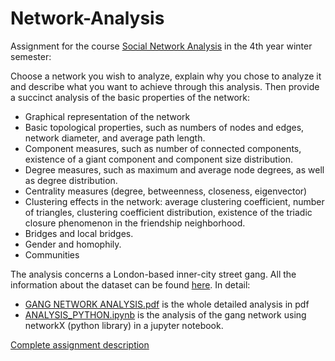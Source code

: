 # Network-Analysis
Assignment for the course [Social Network Analysis](https://www.dept.aueb.gr/en/dmst/content/social-network-analysis) in the 4th year winter semester:

Choose a network you wish to analyze, explain why you chose to analyze it and describe what you want to achieve through this analysis. Then provide a succinct analysis of the basic properties of the network:
* Graphical representation of the network
* Basic topological properties, such as numbers of nodes and edges, network
diameter, and average path length.
* Component measures, such as number of connected components, existence
of a giant component and component size distribution.
* Degree measures, such as maximum and average node degrees, as well as
degree distribution.
* Centrality measures (degree, betweenness, closeness, eigenvector)
* Clustering effects in the network: average clustering coefficient, number of
triangles, clustering coefficient distribution, existence of the triadic closure
phenomenon in the friendship neighborhood.
* Bridges and local bridges.
* Gender and homophily.
* Communities

The analysis concerns a London-based inner-city street gang. All the information about the dataset can be found [here](https://sites.google.com/site/ucinetsoftware/datasets/covert-networks/londongang). In detail:
* [GANG NETWORK ANALYSIS.pdf](https://github.com/stef4k/Network-Analysis/blob/main/GANG%20NETWORK%20ANALYSIS.pdf) is the whole detailed analysis in pdf 
* [ANALYSIS_PYTHON.ipynb](https://github.com/stef4k/Network-Analysis/blob/main/ANALYSIS_PYTHON.ipynb) is the analysis of the gang network using networkX (python library) in a jupyter notebook.

[Complete assignment description](https://github.com/stef4k/Network-Analysis/blob/main/Assignment%20Description.pdf)

